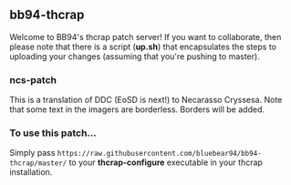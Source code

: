 ## bb94-thcrap

Welcome to BB94's thcrap patch server! If you want to collaborate, then please note that there is a script (**up.sh**) that encapsulates the steps to uploading your changes (assuming that you're pushing to master).

### ncs-patch

This is a translation of DDC (EoSD is next!) to Necarasso Cryssesa. Note that some text in the imagers are borderless. Borders will be added.

### To use this patch...

Simply pass `https://raw.githubusercontent.com/bluebear94/bb94-thcrap/master/` to your **thcrap-configure** executable in your thcrap installation.
